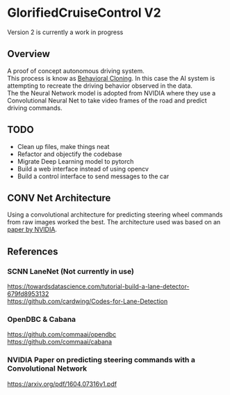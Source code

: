 # GlorifiedCruiseControl V2

Version 2 is currently a work in progress

## Overview
A proof of concept autonomous driving system.<br/>
This process is know as [Behavioral Cloning](https://arxiv.org/abs/1805.01954). In this case the AI system is attempting to recreate the driving behavior observed in the data.<br/>
The the Neural Network model is adopted from NVIDIA where they use a Convolutional Neural Net to take video frames of the road and predict driving commands.<br/>

## TODO
* Clean up files, make things neat
* Refactor and objectify the codebase
* Migrate Deep Learning model to pytorch
* Build a web interface instead of using opencv
* Build a control interface to send messages to the car

## CONV Net Architecture
Using a convolutional architecture for predicting steering wheel commands from raw images worked the best. The architecture used was based on an [paper by NVIDIA](https://arxiv.org/pdf/1604.07316v1.pdf).

## References
### SCNN LaneNet (Not currently in use)
https://towardsdatascience.com/tutorial-build-a-lane-detector-679fd8953132<br/>
https://github.com/cardwing/Codes-for-Lane-Detection
### OpenDBC & Cabana
https://github.com/commaai/opendbc<br/>
https://github.com/commaai/cabana
### NVIDIA Paper on predicting steering commands with a Convolutional Network
https://arxiv.org/pdf/1604.07316v1.pdf
